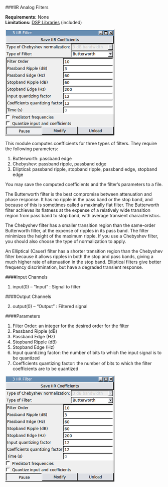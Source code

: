 ###IIR Analog Filters

**Requirements:** None  
**Limitations:** [DSP Libraries](https://github.com/RTXI/dsp-lib) (included) 

![REDO THIS LINK](IIRfilter.png)

This module computes coefficients for three types of filters. They require the following parameters:

1. Butterworth: passband edge
2. Chebyshev: passband ripple, passband edge
3. Elliptical: passband ripple, stopband ripple, passband edge, stopband edge

You may save the computed coefficients and the filter’s parameters to a file.

The Butterworth filter is the best compromise between attenuation and phase response. It has no ripple in the pass band or the stop band, and because of this is sometimes called a maximally flat filter. The Butterworth filter achieves its flatness at the expense of a relatively wide transition region from pass band to stop band, with average transient characteristics.

The Chebyshev filter has a smaller transition region than the same-order Butterworth filter, at the expense of ripples in its pass band. The filter minimizes the height of the maximum ripple. If you use a Chebyshev filter, you should also choose the type of normalization to apply.

An Elliptical (Cauer) filter has a shorter transition region than the Chebyshev filter because it allows ripples in both the stop and pass bands, giving a much higher rate of attenuation in the stop band. Elliptical filters give better frequency discrimination, but have a degraded transient response.

####Input Channels

1. input(0) – “Input” : Signal to filter

####Output Channels

2. output(0) – “Output” : Filtered signal

####Parameters

1. Filter Order: an integer for the desired order for the filter
2. Passband Ripple (dB)
3. Passband Edge (Hz)
4. Stopband Ripple (dB)
5. Stopband Edge (Hz)
6. Input quantizing factor: the number of bits to which the input signal is to be quantized
7. Coefficients quantizing factor: the number of bits to which the filter coefficients are to be quantized

![EDIT THIS LINK](IIRfilter.png)
